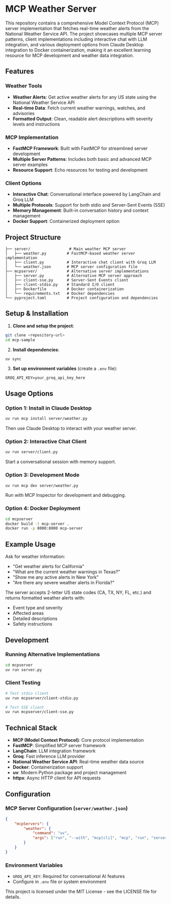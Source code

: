 # MCP Weather Server

This repository contains a comprehensive Model Context Protocol (MCP) server implementation that fetches real-time weather alerts from the National Weather Service API. The project showcases multiple MCP server patterns, client implementations including interactive chat with LLM integration, and various deployment options from Claude Desktop integration to Docker containerization, making it an excellent learning resource for MCP development and weather data integration.

## Features

### Weather Tools
- **Weather Alerts**: Get active weather alerts for any US state using the National Weather Service API
- **Real-time Data**: Fetch current weather warnings, watches, and advisories
- **Formatted Output**: Clean, readable alert descriptions with severity levels and instructions

### MCP Implementation
- **FastMCP Framework**: Built with FastMCP for streamlined server development
- **Multiple Server Patterns**: Includes both basic and advanced MCP server examples
- **Resource Support**: Echo resources for testing and development

### Client Options
- **Interactive Chat**: Conversational interface powered by LangChain and Groq LLM
- **Multiple Protocols**: Support for both stdio and Server-Sent Events (SSE)
- **Memory Management**: Built-in conversation history and context management
- **Docker Support**: Containerized deployment option

## Project Structure

```
├── server/                 # Main weather MCP server
│   ├── weather.py         # FastMCP-based weather server implementation
│   ├── client.py          # Interactive chat client with Groq LLM
│   └── weather.json       # MCP server configuration file
├── mcpserver/             # Alternative server implementations
│   ├── server.py          # Alternative MCP server approach
│   ├── client-sse.py      # Server-Sent Events client
│   ├── client-stdio.py    # Standard I/O client
│   ├── Dockerfile         # Docker containerization
│   └── requirements.txt   # Docker dependencies
└── pyproject.toml         # Project configuration and dependencies
```

## Setup & Installation

1. **Clone and setup the project**:
```bash
git clone <repository-url>
cd mcp-sample
```

2. **Install dependencies**:
```bash
uv sync
```

3. **Set up environment variables** (create a `.env` file):
```env
GROQ_API_KEY=your_groq_api_key_here
```

## Usage Options

### Option 1: Install in Claude Desktop
```bash
uv run mcp install server/weather.py
```
Then use Claude Desktop to interact with your weather server.

### Option 2: Interactive Chat Client
```bash
uv run server/client.py
```
Start a conversational session with memory support.

### Option 3: Development Mode
```bash
uv run mcp dev server/weather.py
```
Run with MCP Inspector for development and debugging.

### Option 4: Docker Deployment
```bash
cd mcpserver
docker build -t mcp-server .
docker run -p 8000:8000 mcp-server
```

## Example Usage

Ask for weather information:
- "Get weather alerts for California"
- "What are the current weather warnings in Texas?"
- "Show me any active alerts in New York"
- "Are there any severe weather alerts in Florida?"

The server accepts 2-letter US state codes (CA, TX, NY, FL, etc.) and returns formatted weather alerts with:
- Event type and severity
- Affected areas
- Detailed descriptions
- Safety instructions

## Development

### Running Alternative Implementations
```bash
cd mcpserver
uv run server.py
```

### Client Testing
```bash
# Test stdio client
uv run mcpserver/client-stdio.py

# Test SSE client  
uv run mcpserver/client-sse.py
```

## Technical Stack

- **MCP (Model Context Protocol)**: Core protocol implementation
- **FastMCP**: Simplified MCP server framework  
- **LangChain**: LLM integration framework
- **Groq**: Fast inference LLM provider
- **National Weather Service API**: Real-time weather data source
- **Docker**: Containerization support
- **uv**: Modern Python package and project management
- **httpx**: Async HTTP client for API requests

## Configuration

### MCP Server Configuration (`server/weather.json`)
```json
{
    "mcpServers": {
        "weather": {
            "command": "uv",
            "args": ["run", "--with", "mcp[cli]", "mcp", "run", "server/weather.py"]
        }
    }
}
```

### Environment Variables
- `GROQ_API_KEY`: Required for conversational AI features
- Configure in `.env` file or system environment


This project is licensed under the MIT License - see the LICENSE file for details.
